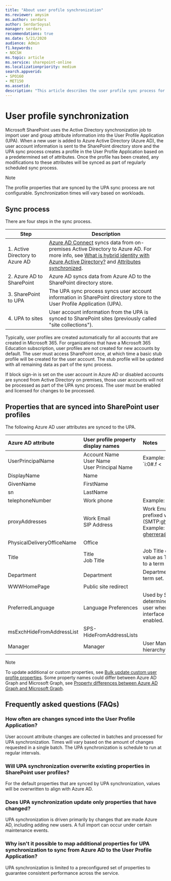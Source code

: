 ```yaml
---
title: "About user profile synchronization"
ms.reviewer: amysim
ms.author: serdars
author: SerdarSoysal
manager: serdars
recommendations: true
ms.date: 5/21/2020
audience: Admin
f1.keywords:
- NOCSH
ms.topic: article
ms.service: sharepoint-online
ms.localizationpriority: medium
search.appverid:
- SPO160
- MET150
ms.assetid:
description: "This article describes the user profile sync process for SharePoint in Microsoft 365, and the properties that are synced into user profiles."
---
```


# User profile synchronization

Microsoft SharePoint uses the Active Directory synchronization job to import user and group attribute information into the User Profile Application (UPA). When a new user is added to Azure Active Directory (Azure AD), the user account information is sent to the SharePoint directory store and the UPA sync process creates a profile in the User Profile Application based on a predetermined set of attributes. Once the profile has been created, any modifications to these attributes will be synced as part of regularly scheduled sync process.

> [!NOTE]
> The profile properties that are synced by the UPA sync process are not configurable. Synchronization times will vary based on workloads.

## Sync process

There are four steps in the sync process.

|Step|Description|
|---|---|
|1. Active Directory to Azure AD|[Azure AD Connect](/azure/active-directory/hybrid/how-to-connect-sync-whatis) syncs data from on-premises Active Directory to Azure AD. For more info, see [What is hybrid identity with Azure Active Directory?](/azure/active-directory/hybrid/whatis-hybrid-identity) and [Attributes synchronized](/azure/active-directory/hybrid/reference-connect-sync-attributes-synchronized#sharepoint-online).|
|2. Azure AD to SharePoint|Azure AD syncs data from Azure AD to the SharePoint directory store.|
|3. SharePoint to UPA|The UPA sync process syncs user account information in SharePoint directory store to the User Profile Application (UPA).|
|4. UPA to sites|User account information from the UPA is synced to SharePoint sites (previously called "site collections").|

Typically, user profiles are created automatically for all accounts that are created in Microsoft 365. For organizations that have a Microsoft 365 Education subscription, user profiles are not created for new accounts by default. The user must access SharePoint once, at which time a basic stub profile will be created for the user account. The stub profile will be updated with all remaining data as part of the sync process.

If block sign-in is set on the user account in Azure AD or disabled accounts are synced from Active Directory on premises, those user accounts will not be processed as part of the UPA sync process. The user must be enabled and licensed for changes to be processed.

## Properties that are synced into SharePoint user profiles

The following Azure AD user attributes are synced to the UPA.

|Azure AD attribute|User profile property display names|Notes|Sync to sites|
|:-------|:-------|:-------|:-------|
|UserPrincipalName|Account Name </br> User Name </br> User Principal Name|Example: </br> `i:0#.f <|> membership <|>` gherrera@contoso.com </br> gherrera@contoso.com|Yes|
|DisplayName|Name||Yes|
|GivenName|FirstName||Yes|
|sn|LastName||Yes|
|telephoneNumber|Work phone|Example: (123) 456-7890|Yes|
|proxyAddresses|Work Email </br> SIP Address|Work Email is set to the value prefixed with SMTP. (SMTP:gherrera@contoso.com) </br> Example: gherrera@contoso.com|Yes|
|PhysicalDeliveryOfficeName|Office||Yes|
|Title|Title </br> Job Title|Job Title contains the same value as Title and is connected to a term set.|Yes|
|Department|Department|Department is connected to a term set.|Yes|
|WWWHomePage|Public site redirect||No|
|PreferredLanguage|Language Preferences|Used by SharePoint to determine language for the user when the multilingual user interface (MUI) feature is enabled.|Yes|
|msExchHideFromAddressList|SPS-HideFromAddressLists||No|
|Manager|Manager|User Manager for organization hierarchy|Yes|

> [!NOTE]
> To update additional or custom properties, see [Bulk update custom user profile properties](/sharepoint/dev/solution-guidance/bulk-user-profile-update-api-for-sharepoint-online).
> Some property names could differ between Azure AD Graph and Microsoft Graph, see [Property differences between Azure AD Graph and Microsoft Graph](/graph/migrate-azure-ad-graph-property-differences).

## Frequently asked questions (FAQs)

### How often are changes synced into the User Profile Application?

User account attribute changes are collected in batches and processed for UPA synchronization. Times will vary based on the amount of changes requested in a single batch. The UPA synchronization is schedule to run at regular intervals.

### Will UPA synchronization overwrite existing properties in SharePoint user profiles?

For the default properties that are synced by UPA synchronization, values will be overwritten to align with Azure AD.

### Does UPA synchronization update only properties that have changed?

UPA synchronization is driven primarily by changes that are made Azure AD, including adding new users. A full import can occur under certain maintenance events.

### Why isn't it possible to map additional properties for UPA synchronization to sync from Azure AD to the User Profile Application?

UPA synchronization is limited to a preconfigured set of properties to guarantee consistent performance across the service.
